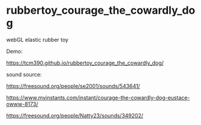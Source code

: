 # rubbertoy_courage_the_cowardly_dog

webGL elastic rubber toy

Demo:

https://tcm390.github.io/rubbertoy_courage_the_cowardly_dog/


sound source: 

https://freesound.org/people/se2001/sounds/543641/

https://www.myinstants.com/instant/courage-the-cowardly-dog-eustace-owww-8173/

https://freesound.org/people/Natty23/sounds/349202/
